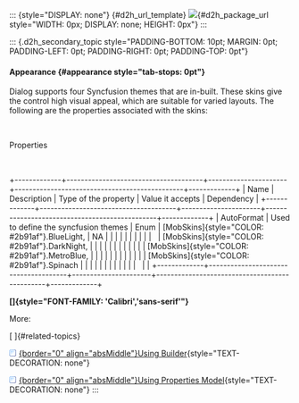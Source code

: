 ::: {style="DISPLAY: none"}
[](ms-xhelp:///?Id=d2h_url_template){#d2h_url_template} ![](!package_url!){#d2h_package_url style="WIDTH: 0px; DISPLAY: none; HEIGHT: 0px"}
:::

::: {.d2h_secondary_topic style="PADDING-BOTTOM: 10pt; MARGIN: 0pt; PADDING-LEFT: 0pt; PADDING-RIGHT: 0pt; PADDING-TOP: 0pt"}
#### Appearance {#appearance style="tab-stops: 0pt"}

Dialog supports four Syncfusion themes that are in-built. These skins give the control high visual appeal, which are suitable for varied layouts. The following are the properties associated with the skins:

 

Properties

 

+-------------+--------------------------------------+----------------------+-----------------------------------------------+-------------+
| Name        | Description                          | Type of the property | Value it accepts                              | Dependency  |
+-------------+--------------------------------------+----------------------+-----------------------------------------------+-------------+
| AutoFormat  | Used to define the syncfusion themes | Enum                 | [MobSkins]{style="COLOR: #2b91af"}.BlueLight, | NA          |
|             |                                      |                      |                                               |             |
|             |                                      |                      | [MobSkins]{style="COLOR: #2b91af"}.DarkNight, |             |
|             |                                      |                      |                                               |             |
|             |                                      |                      | [MobSkins]{style="COLOR: #2b91af"}.MetroBlue, |             |
|             |                                      |                      |                                               |             |
|             |                                      |                      | [MobSkins]{style="COLOR: #2b91af"}.Spinach    |             |
|             |                                      |                      |                                               |             |
|             |                                      |                      |                                               |             |
+-------------+--------------------------------------+----------------------+-----------------------------------------------+-------------+

**[]{style="FONT-FAMILY: 'Calibri','sans-serif'"}**  

More:

[ ]{#related-topics}

[![](button.gif){border="0" align="absMiddle"}Using Builder](ms-xhelp:///?Id=207795b0-14bb-4440-bdad-30648d294146){style="TEXT-DECORATION: none"}

[![](button.gif){border="0" align="absMiddle"}Using Properties Model](ms-xhelp:///?Id=a0736257-0045-42f3-9b95-08ceea4172c2){style="TEXT-DECORATION: none"}
:::
